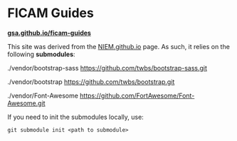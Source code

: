 FICAM Guides
==============
**[gsa.github.io/ficam-guides](http://gsa.github.io/ficam-guides)**

This site was derived from the [NIEM.github.io](NIEM.github.io) page. As such, it relies on the following **submodules**:

./vendor/bootstrap-sass
https://github.com/twbs/bootstrap-sass.git

./vendor/bootstrap
https://github.com/twbs/bootstrap.git

./vendor/Font-Awesome
https://github.com/FortAwesome/Font-Awesome.git

If you need to init the submodules locally, use:

    git submodule init <path to submodule>
